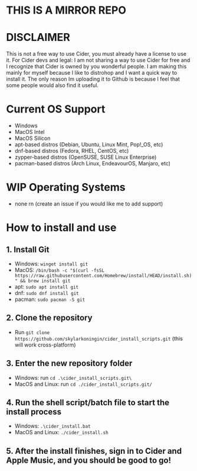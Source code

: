 # THIS IS A MIRROR REPO

# DISCLAIMER
This is not a free way to use Cider, you must already have a license to use it.
For Cider devs and legal: I am not sharing a way to use Cider for free and I recognize that Cider is owned by you wonderful people. I am making this mainly for myself because I like to distrohop and I want a quick way to install it. The only reason Im uploading it to Github is because I feel that some people would also find it useful.

# Current OS Support
- Windows
- MacOS Intel
- MacOS Silicon
- apt-based distros (Debian, Ubuntu, Linux Mint, Pop!_OS, etc)
- dnf-based distros (Fedora, RHEL, CentOS, etc)
- zypper-based distros (OpenSUSE, SUSE Linux Enterprise)
- pacman-based distros (Arch Linux, EndeavourOS, Manjaro, etc)

# WIP Operating Systems
- none rn (create an issue if you would like me to add support)

# How to install and use
## 1. Install Git
- Windows: `winget install git`
- MacOS: ``/bin/bash -c "$(curl -fsSL https://raw.githubusercontent.com/Homebrew/install/HEAD/install.sh)" && brew install git``
- apt: `sudo apt install git`
- dnf: `sudo dnf install git`
- pacman: `sudo pacman -S git`

## 2. Clone the repository
- Run `git clone https://github.com/skylarkoningin/cider_install_scripts.git` (this will work cross-platform)

## 3. Enter the new repository folder
- Windows: run `cd .\cider_install_scripts.git\`
- MacOS and Linux: run `cd ./cider_install_scripts.git/`

## 4. Run the shell script/batch file to start the install process
- Windows: `.\cider_install.bat`
- MacOS and Linux: `./cider_install.sh`

## 5. After the install finishes, sign in to Cider and Apple Music, and you should be good to go!
